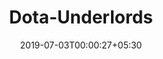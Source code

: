 ---
title: "Dota-Underlords"
date: 2019-07-03T00:00:27+05:30
type: "organisations"
org_name: "Valve Software"
repo_desc: "Tracker for issues specific to the Linux and macOS client of Dota Underlords"
repo_link: https://github.com/ValveSoftware/Dota-Underlords
---